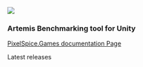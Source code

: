 [![](https://pixelspice.games/wp-content/uploads/2018/05/ArtemisLogo-595x273.png)](https://pixelspice.games/artemis-benchmarking-tool)

### Artemis Benchmarking tool for Unity

[PixelSpice.Games documentation Page](https://pixelspice.games/artemis-benchmarking-tool "PixelSpice.Games documentation Page")

Latest releases